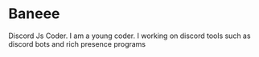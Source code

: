 # Baneee
Discord Js Coder.
I am a young coder.
I working on discord tools such as discord bots and rich presence programs
